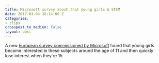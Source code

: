 ```yaml
---
title: Microsoft survey about that young girls & STEM
date: 2017-03-04 18:14:00 Z
categories:
- clips
crosspost_to_medium: false
layout: post
---
```


A new [European survey commissioned by Microsoft](http://ift.tt/2n0NsYX) found that young girls become interested in these subjects around the age of 11 and then quickly lose interest when they&#39;re 15.
